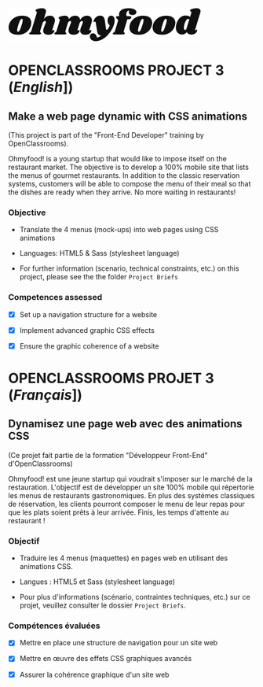 ![OhmyFood](public/images/logo/ohmyfood.png)

# OPENCLASSROOMS PROJECT 3 (*English*])

## Make a web page dynamic with CSS animations

(This project is part of the "Front-End Developer" training by OpenClassrooms).


Ohmyfood! is a young startup that would like to impose itself on the restaurant market. The objective is to develop a 100% mobile site that lists the menus of gourmet restaurants. In addition to the classic reservation systems, customers will be able to compose the menu of their meal so that the dishes are ready when they arrive. No more waiting in restaurants!

### Objective
- Translate the 4 menus (mock-ups) into web pages using CSS animations

- Languages: HTML5 & Sass (stylesheet language)

- For further information (scenario, technical constraints, etc.) on this project, please see the the folder `Project Briefs`


### Competences assessed

- [x] Set up a navigation structure for a website
- [x] Implement advanced graphic CSS effects
- [x] Ensure the graphic coherence of a website


# OPENCLASSROOMS PROJET 3 (*Français*])

## Dynamisez une page web avec des animations CSS

(Ce projet fait partie de la formation "Développeur Front-End" d'OpenClassrooms)

Ohmyfood! est une jeune startup qui voudrait s'imposer sur le marché de la restauration. L'objectif est de développer un site 100% mobile qui répertorie les menus de restaurants gastronomiques. En plus des systémes classiques de réservation, les clients pourront composer le menu de leur repas pour que les plats soient prêts à leur arrivée. Finis, les temps d'attente au restaurant !

### Objectif
- Traduire les 4 menus (maquettes) en pages web en utilisant des animations CSS.

- Langues : HTML5 et Sass (stylesheet language)

- Pour plus d'informations (scénario, contraintes techniques, etc.) sur ce projet, veuillez consulter le dossier `Project Briefs`.


### Compétences évaluées

- [x] Mettre en place une structure de navigation pour un site web
- [x] Mettre en œuvre des effets CSS graphiques avancés
- [x] Assurer la cohérence graphique d'un site web


